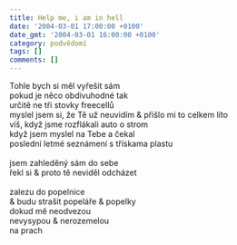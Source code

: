 ```yaml
---
title: Help me, i am in hell
date: '2004-03-01 17:00:00 +0100'
date_gmt: '2004-03-01 16:00:00 +0100'
category: podvědomí
tags: []
comments: []
---
```

<p>Tohle bych si měl vyřešit sám<br>
pokud je něco obdivuhodné tak<br>
určitě ne tři stovky freecellů<br>
myslel jsem si, že Tě už neuvidím &amp; přišlo mi to celkem líto<br>
víš, když jsme rozflákali auto o strom<br>
když jsem myslel na Tebe a čekal<br>
poslední letmé seznámení s třískama plastu<br>
<br>jsem zahleděný sám do sebe<br>
řekl si &amp; proto tě neviděl odcházet<br>
<br>zalezu do popelnice<br>
&amp; budu strašit popeláře &amp; popelky<br>
dokud mě neodvezou<br>
nevysypou &amp; nerozemelou<br>
na prach</p>
